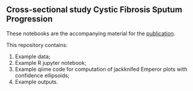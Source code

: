 ## Cross-sectional study Cystic Fibrosis Sputum Progression 
These notebooks are the accompanying material for the [publication]().

This repository contains:

1. Example data;
2. Example R jupyter notebook;
3. Example qiime code for computation of jackknifed Emperor plots with confidence ellipsoids;
3. Example outputs.


